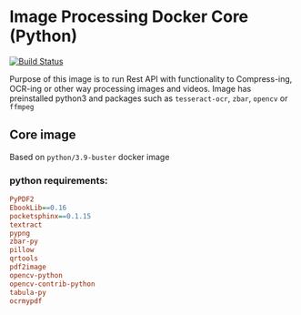 # Image Processing Docker Core (Python)

[![Build Status](https://jenkins.epicfail.dev/buildStatus/icon?job=Docker+-+Python+Image+Processing+Core)](https://jenkins.epicfail.dev/job/Docker%20-%20Python%20Image%20Processing%20Core/)

Purpose of this image is to run Rest API with functionality to Compress-ing, OCR-ing or other way processing images and videos.
Image has preinstalled python3 and packages such as `tesseract-ocr`, `zbar`, `opencv` or `ffmpeg`

## Core image
Based on `python/3.9-buster` docker image

### python requirements:
```ini
PyPDF2
EbookLib==0.16
pocketsphinx==0.1.15
textract
pypng
zbar-py
pillow
qrtools
pdf2image
opencv-python
opencv-contrib-python
tabula-py
ocrmypdf
```
